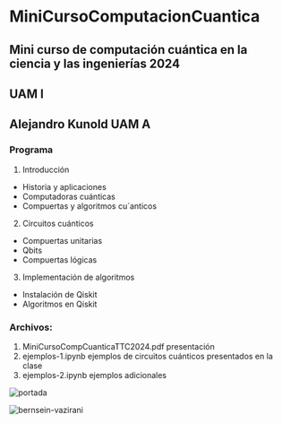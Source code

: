 # MiniCursoComputacionCuantica
## Mini curso de computación cuántica en la ciencia y las ingenierías 2024
## UAM I
## Alejandro Kunold UAM A
### Programa

1. Introducción
- Historia y aplicaciones
- Computadoras cuánticas
- Compuertas y algoritmos cu´anticos
2. Circuitos cuánticos
- Compuertas unitarias
- Qbits
- Compuertas lógicas
3. Implementación de algoritmos
- Instalación de Qiskit
- Algoritmos en Qiskit

### Archivos:
1. MiniCursoCompCuanticaTTC2024.pdf presentación
2. ejemplos-1.ipynb ejemplos de circuitos cuánticos presentados en la clase
3. ejemplos-2.ipynb ejemplos adicionales

   
![portada](https://github.com/user-attachments/assets/e36dca95-5dce-473f-9148-f57cd5edc3b3)

![bernsein-vazirani](https://github.com/user-attachments/assets/c8cada3d-ab83-44b1-863a-7105d25367c4)

